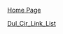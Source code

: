[Home Page](https://qiwu000.github.io/home.html)

[Dul_Cir_Link_List](https://qiwu000.github.io/ds/dul_Cir_Link_List.html)